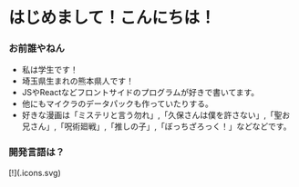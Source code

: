 <h1><b>はじめまして！こんにちは！</b></h1>
<h3>お前誰やねん</h3>

- 私は学生です！
- 埼玉県生まれの熊本県人です！
- JSやReactなどフロントサイドのプログラムが好きで書いてます。
- 他にもマイクラのデータパックも作っていたりする。
- 好きな漫画は「ミステリと言う勿れ」,「久保さんは僕を許さない」,「聖お兄さん」,「呪術廻戦」,「推しの子」,「ぼっちざろっく！」などなどです。

<h3>開発言語は？</h3>
[!](.icons.svg)
